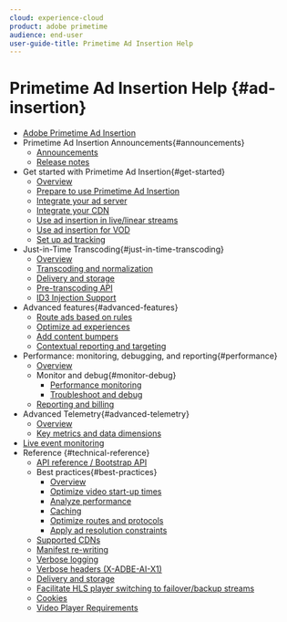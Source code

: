 ```yaml
---
cloud: experience-cloud
product: adobe primetime
audience: end-user
user-guide-title: Primetime Ad Insertion Help
---
```


# Primetime Ad Insertion Help {#ad-insertion}

+ [Adobe Primetime Ad Insertion](home.md)
+ Primetime Ad Insertion Announcements{#announcements}
  + [Announcements](announcements/overview.md) 
  + [Release notes](/help/release-notes/ptai-20x-release-notes.md) 
+ Get started with Primetime Ad Insertion{#get-started}
  + [Overview](getting-started/get-started-overview.md)
  + [Prepare to use Primetime Ad Insertion](getting-started/setup-ptai.md)
  + [Integrate your ad server](getting-started/integrate-ad-server.md)
  + [Integrate your CDN](getting-started/integrate-cdn.md)
  + [Use ad insertion in live/linear streams](getting-started/ad-insertion-live-linear-stream.md)
  + [Use ad insertion for VOD](getting-started/ad-insertion-vod.md)
  + [Set up ad tracking](getting-started/set-up-ad-tracking.md)
+ Just-in-Time Transcoding{#just-in-time-transcoding}
  + [Overview](just-in-time-transcoding/jit-transcoding-overview.md)
  + [Transcoding and normalization](just-in-time-transcoding/transcoding-and-normalization.md)
  + [Delivery and storage](just-in-time-transcoding/delivery-and-storage.md)
  + [Pre-transcoding API](just-in-time-transcoding/pre-transcoding-api.md)
  + [ID3 Injection Support](just-in-time-transcoding/id3-injection-support.md)
+ Advanced features{#advanced-features}
  + [Route ads based on rules](advanced-features/route-ads-based-on-rules.md)
  + [Optimize ad experiences](advanced-features/optimize-ad-experiences.md)
  + [Add content bumpers](advanced-features/add-content-bumpers.md)
  + [Contextual reporting and targeting](advanced-features/contextual-reporting-and-targeting.md)
+ Performance: monitoring, debugging, and reporting{#performance}
  + [Overview](performance-monitoring-debugging-reporting/performance-overview.md)
  + Monitor and debug{#monitor-debug}
    + [Performance monitoring](performance-monitoring-debugging-reporting/performance-monitoring.md)
    + [Troubleshoot and debug](performance-monitoring-debugging-reporting/troubleshoot-and-debug.md)
  + [Reporting and billing](performance-monitoring-debugging-reporting/reporting-and-billing.md)
+ Advanced Telemetry{#advanced-telemetry}
  + [Overview](advanced-telemetry/advanced-telemetry-overview.md)
  + [Key metrics and data dimensions](advanced-telemetry/key-metrics.md)
+ [Live event monitoring](live-event-monitoring.md)
+ Reference {#technical-reference}
  + [API reference / Bootstrap API](technical-reference/bootstrap-api.md)
  + Best practices{#best-practices}
    + [Overview](best-practices/best-practices-overview.md)
    + [Optimize video start-up times](best-practices/optimize-video-startup-time.md)
    + [Analyze performance](best-practices/analyze-performance.md)
    + [Caching](best-practices/caching.md)
    + [Optimize routes and protocols](best-practices/optimize-routes-protocols.md)
    + [Apply ad resolution constraints](best-practices/apply-ad-resolution-constraints.md)  
  + [Supported CDNs](technical-reference/supported-cdns.md)
  + [Manifest re-writing](technical-reference/manifest-rewriting.md)
  + [Verbose logging](performance-monitoring-debugging-reporting/verbose-logging.md)
  + [Verbose headers (X-ADBE-AI-X1)](performance-monitoring-debugging-reporting/debugging-headers.md)
  + [Delivery and storage](/help/primetime-ad-insertion/just-in-time-transcoding/delivery-and-storage.md)
  + [Facilitate HLS player switching to failover/backup streams](technical-reference/hls-switching-to-failover.md)
  + [Cookies](technical-reference/cookies.md)
  + [Video Player Requirements](technical-reference/video-player-requirements.md)